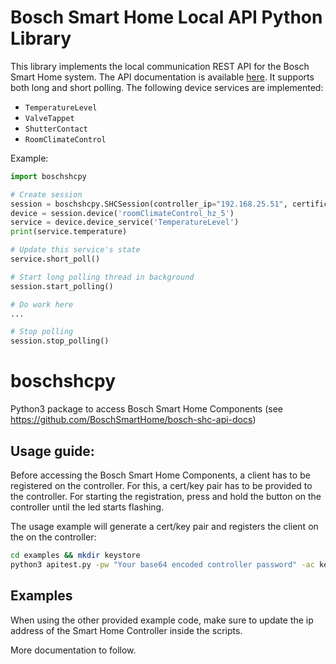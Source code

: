 # Bosch Smart Home Local API Python Library

This library implements the local communication REST API for the Bosch Smart Home system.
The API documentation is available [here](https://github.com/BoschSmartHome/bosch-shc-api-docs).
It supports both long and short polling. The following device services are implemented:
 * ```TemperatureLevel```
 * ```ValveTappet```
 * ```ShutterContact```
 * ```RoomClimateControl```

Example:
```python
import boschshcpy

# Create session
session = boschshcpy.SHCSession(controller_ip="192.168.25.51", certificate='cert.pem', key='key.pem')
device = session.device('roomClimateControl_hz_5')
service = device.device_service('TemperatureLevel')
print(service.temperature)

# Update this service's state
service.short_poll()

# Start long polling thread in background
session.start_polling()

# Do work here
...

# Stop polling
session.stop_polling()
```

# boschshcpy
Python3 package to access Bosch Smart Home Components (see https://github.com/BoschSmartHome/bosch-shc-api-docs)

## Usage guide:
Before accessing the Bosch Smart Home Components, a client has to be registered on the controller. For this, a cert/key pair has to be provided to the controller. For starting the registration, press and hold the button on the controller until the led starts flashing.

The usage example will generate a cert/key pair and registers the client on the on the controller:
```bash
cd examples && mkdir keystore
python3 apitest.py -pw "Your base64 encoded controller password" -ac keystore/test-cert.pem -ak keystore/test-key.pem -n "Your Application" -ip "IP of the controller"
```

## Examples
When using the other provided example code, make sure to update the ip address of the Smart Home Controller inside the scripts.

More documentation to follow.

